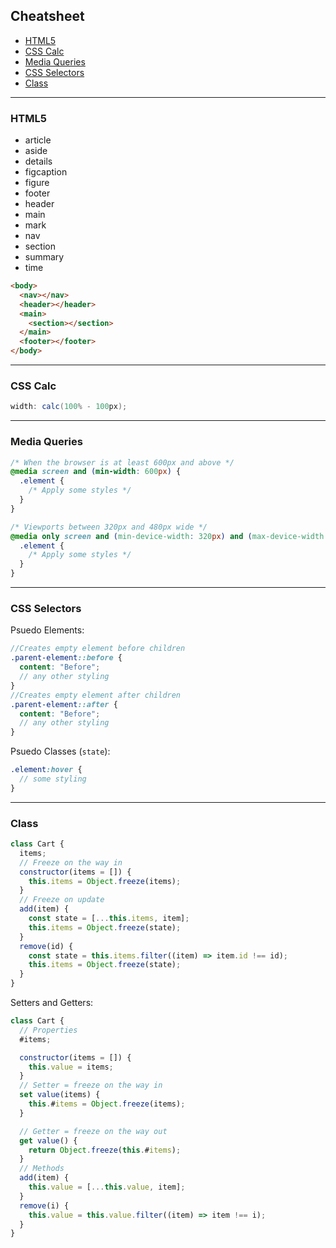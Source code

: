 ## Cheatsheet

- [HTML5](#HTML5)
- [CSS Calc](#CSS-Calc)
- [Media Queries](#Media-Queries)
- [CSS Selectors](#CSS-Selectors)
- [Class](#Class)

---

### HTML5

- article
- aside
- details
- figcaption
- figure
- footer
- header
- main
- mark
- nav
- section
- summary
- time

```html
<body>
  <nav></nav>
  <header></header>
  <main>
    <section></section>
  </main>
  <footer></footer>
</body>
```

---

### CSS Calc

```cs
width: calc(100% - 100px);
```

---

### Media Queries

```css
/* When the browser is at least 600px and above */
@media screen and (min-width: 600px) {
  .element {
    /* Apply some styles */
  }
}

/* Viewports between 320px and 480px wide */
@media only screen and (min-device-width: 320px) and (max-device-width: 480px) {
  .element {
    /* Apply some styles */
  }
}
```

---

### CSS Selectors

Psuedo Elements:

```scss
//Creates empty element before children
.parent-element::before {
  content: "Before";
  // any other styling
}
//Creates empty element after children
.parent-element::after {
  content: "Before";
  // any other styling
}
```

Psuedo Classes (`state`):

```scss
.element:hover {
  // some styling
}
```

---

### Class

```js
class Cart {
  items;
  // Freeze on the way in
  constructor(items = []) {
    this.items = Object.freeze(items);
  }
  // Freeze on update
  add(item) {
    const state = [...this.items, item];
    this.items = Object.freeze(state);
  }
  remove(id) {
    const state = this.items.filter((item) => item.id !== id);
    this.items = Object.freeze(state);
  }
}
```

Setters and Getters:

```js
class Cart {
  // Properties
  #items;

  constructor(items = []) {
    this.value = items;
  }
  // Setter = freeze on the way in
  set value(items) {
    this.#items = Object.freeze(items);
  }

  // Getter = freeze on the way out
  get value() {
    return Object.freeze(this.#items);
  }
  // Methods
  add(item) {
    this.value = [...this.value, item];
  }
  remove(i) {
    this.value = this.value.filter((item) => item !== i);
  }
}
```
